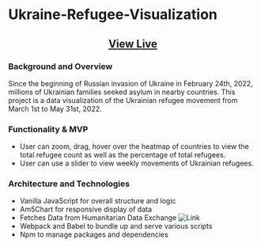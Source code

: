 # Ukraine-Refugee-Visualization

<h2 align="center">
  <a href="https://haewon6640.github.io/Ukraine-Refugee-Visualization/">View Live</a>
 </h2>

### Background and Overview ###
Since the beginning of Russian invasion of Ukraine in February 24th, 2022, millions of Ukrainian families seeked asylum in nearby countries.
This project is a data visualization of the Ukrainian refugee movement from March 1st to May 31st, 2022. 

### Functionality & MVP ###
* User can zoom, drag, hover over the heatmap of countries to view the total refugee count as well as the percentage of total refugees.
* User can use a slider to view weekly movements of Ukrainian refugees.

### Architecture and Technologies ###
* Vanilla JavaScript for overall structure and logic
* Am5Chart for responsive display of data
* Fetches Data from Humanitarian Data Exchange ![Link](https://data.humdata.org/dataset/ukraine-refugee-situation)
* Webpack and Babel to bundle up and serve various scripts
* Npm to manage packages and dependencies 


